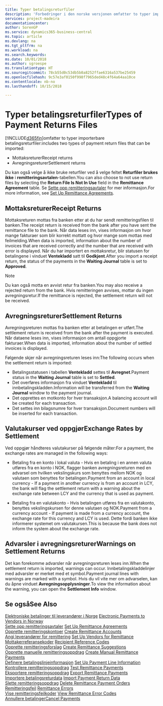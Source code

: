 ```yaml
---
title: Typer betalingsreturfiler
description: 'Forbedringer i den norske versjonen omfatter to typer importerbare betalingsreturfiler:'
services: project-madeira
documentationcenter: 
author: SorenGP
ms.service: dynamics365-business-central
ms.topic: article
ms.devlang: na
ms.tgt_pltfrm: na
ms.workload: na
ms.search.keywords: 
ms.date: 10/01/2018
ms.author: sgroespe
ms.translationtype: HT
ms.sourcegitcommit: 78cb55d0c53db5b0a8252ffae6316a537be25459
ms.openlocfilehash: 9c57e3af0150f998f7965ded48c4f64a64aa10ce
ms.contentlocale: nb-no
ms.lasthandoff: 10/15/2018

---
```

# <a name="types-of-payment-returns-files"></a><span data-ttu-id="d9917-103">Typer betalingsreturfiler</span><span class="sxs-lookup"><span data-stu-id="d9917-103">Types of Payment Returns Files</span></span>
[!INCLUDE[d365fin](../../includes/d365fin_md.md)]<span data-ttu-id="d9917-104">omfatter to typer importerbare betalingsreturfiler:</span><span class="sxs-lookup"><span data-stu-id="d9917-104">includes two types of payment return files that can be imported:</span></span>  

- <span data-ttu-id="d9917-105">Mottaksreturer</span><span class="sxs-lookup"><span data-stu-id="d9917-105">Receipt returns</span></span>  
- <span data-ttu-id="d9917-106">Avregningsreturer</span><span class="sxs-lookup"><span data-stu-id="d9917-106">Settlement returns</span></span>  

<span data-ttu-id="d9917-107">Du kan også velge å ikke bruke returfiler ved å velge feltet **Returfiler brukes ikke** i **remitteringsavtalen**-tabellen.</span><span class="sxs-lookup"><span data-stu-id="d9917-107">You can also choose to not use return files by selecting the **Return File Is Not In Use** field in the **Remittance Agreement** table.</span></span> <span data-ttu-id="d9917-108">Se [Sette opp remitteringsavtaler](how-to-set-up-remittance-agreements.md) for mer informasjon.</span><span class="sxs-lookup"><span data-stu-id="d9917-108">For more information, see [Set Up Remittance Agreements](how-to-set-up-remittance-agreements.md).</span></span>  

## <a name="receipt-returns"></a><span data-ttu-id="d9917-109">Mottaksreturer</span><span class="sxs-lookup"><span data-stu-id="d9917-109">Receipt Returns</span></span>  
<span data-ttu-id="d9917-110">Mottaksreturen mottas fra banken etter at du har sendt remitteringsfilen til banken.</span><span class="sxs-lookup"><span data-stu-id="d9917-110">The receipt return is received from the bank after you have sent the remittance file to the bank.</span></span> <span data-ttu-id="d9917-111">Når data leses inn, vises informasjon om hvor mange fakturaer som blir korrekt mottatt og hvor mange som mottas med feilmelding.</span><span class="sxs-lookup"><span data-stu-id="d9917-111">When data is imported, information about the number of invoices that are received correctly and the number that are received with error is displayed.</span></span> <span data-ttu-id="d9917-112">Når du har importert en mottaksretur, blir statusen for betalingene i vinduet **Ventekladd** satt til **Godkjent**.</span><span class="sxs-lookup"><span data-stu-id="d9917-112">After you import a receipt return, the status of the payments in the **Waiting Journal** table is set to **Approved**.</span></span>  

> [!NOTE]  
>  <span data-ttu-id="d9917-113">Du kan også motta en avvist retur fra banken.</span><span class="sxs-lookup"><span data-stu-id="d9917-113">You may also receive a rejected return from the bank.</span></span> <span data-ttu-id="d9917-114">Hvis remitteringen avvises, mottar du ingen avregningsretur.</span><span class="sxs-lookup"><span data-stu-id="d9917-114">If the remittance is rejected, the settlement return will not be received.</span></span>  

## <a name="settlement-returns"></a><span data-ttu-id="d9917-115">Avregningsreturer</span><span class="sxs-lookup"><span data-stu-id="d9917-115">Settlement Returns</span></span>  
<span data-ttu-id="d9917-116">Avregningsreturen mottas fra banken etter at betalingen er utført.</span><span class="sxs-lookup"><span data-stu-id="d9917-116">The settlement return is received from the bank after the payment is executed.</span></span> <span data-ttu-id="d9917-117">Når dataene leses inn, vises informasjon om antall oppgjorte fakturaer.</span><span class="sxs-lookup"><span data-stu-id="d9917-117">When data is imported, information about the number of settled invoices is displayed.</span></span>  

<span data-ttu-id="d9917-118">Følgende skjer når avregningsreturen leses inn:</span><span class="sxs-lookup"><span data-stu-id="d9917-118">The following occurs when the settlement return is imported:</span></span>  

- <span data-ttu-id="d9917-119">Betalingsstatusen i tabellen **Ventekladd** settes til **Avregnet**.</span><span class="sxs-lookup"><span data-stu-id="d9917-119">Payment status in the **Waiting Journal** table is set to **Settled**.</span></span>  
- <span data-ttu-id="d9917-120">Det overføres informasjon fra vinduet **Ventekladd** til innbetalingskladden.</span><span class="sxs-lookup"><span data-stu-id="d9917-120">Information will be transferred from the **Waiting Journal** window to the payment journal.</span></span>  
- <span data-ttu-id="d9917-121">Det opprettes en motkonto for hver transaksjon.</span><span class="sxs-lookup"><span data-stu-id="d9917-121">A balancing account will be created for each transaction.</span></span>  
- <span data-ttu-id="d9917-122">Det settes inn bilagsnumre for hver transaksjon.</span><span class="sxs-lookup"><span data-stu-id="d9917-122">Document numbers will be inserted for each transaction.</span></span>  

## <a name="exchange-rates-by-settlement"></a><span data-ttu-id="d9917-123">Valutakurser ved oppgjør</span><span class="sxs-lookup"><span data-stu-id="d9917-123">Exchange Rates by Settlement</span></span>  
<span data-ttu-id="d9917-124">Ved oppgjør håndteres valutakurser på følgende måter:</span><span class="sxs-lookup"><span data-stu-id="d9917-124">For a payment, the exchange rates are managed in the following ways:</span></span>  

- <span data-ttu-id="d9917-125">Betaling fra en konto i lokal valuta - Hvis en betaling i en annen valuta utføres fra en konto i NOK, flagger banken avregningsreturen med en advarsel om hvilken vekslingskurs som benyttes mellom NOK og valutaen som benyttes for betalingen.</span><span class="sxs-lookup"><span data-stu-id="d9917-125">Payment from an account in local currency - If a payment in another currency is from an account in LCY, the bank will flag the settlement return with a warning about the exchange rate between LCY and the currency that is used as payment.</span></span>  

- <span data-ttu-id="d9917-126">Betaling fra en valutakonto - Hvis betalingen utføres fra en valutakonto, benyttes vekslingskursen for denne valutaen og NOK.</span><span class="sxs-lookup"><span data-stu-id="d9917-126">Payment from a currency account - If payment is made from a currency account, the exchange rate for this currency and LCY is used.</span></span> <span data-ttu-id="d9917-127">Dette fordi banken ikke informerer systemet om valutakursen.</span><span class="sxs-lookup"><span data-stu-id="d9917-127">This is because the bank does not inform the system about the exchange rate.</span></span>  

## <a name="warnings-on-settlement-returns"></a><span data-ttu-id="d9917-128">Advarsler i avregningsreturer</span><span class="sxs-lookup"><span data-stu-id="d9917-128">Warnings on Settlement Returns</span></span>  
<span data-ttu-id="d9917-129">Det kan forekomme advarsler når avregningsreturen leses inn.</span><span class="sxs-lookup"><span data-stu-id="d9917-129">When the settlement return is imported, warnings can occur.</span></span> <span data-ttu-id="d9917-130">Innbetalingskladdelinjer med advarsler er merket med et symbol.</span><span class="sxs-lookup"><span data-stu-id="d9917-130">Payment journal lines with warnings are marked with a symbol.</span></span> <span data-ttu-id="d9917-131">Hvis du vil vite mer om advarselen, kan du åpne vinduet **Avregningsopplysninger**.</span><span class="sxs-lookup"><span data-stu-id="d9917-131">To view the information about the warning, you can open the **Settlement Info** window.</span></span>  

## <a name="see-also"></a><span data-ttu-id="d9917-132">Se også</span><span class="sxs-lookup"><span data-stu-id="d9917-132">See Also</span></span>  
 <span data-ttu-id="d9917-133">[Elektroniske betalinger til leverandører i Norge](electronic-payments-to-vendors-in-norway.md) </span><span class="sxs-lookup"><span data-stu-id="d9917-133">[Electronic Payments to Vendors in Norway](electronic-payments-to-vendors-in-norway.md) </span></span>  
 <span data-ttu-id="d9917-134">[Sette opp remitteringsavtaler](how-to-set-up-remittance-agreements.md) </span><span class="sxs-lookup"><span data-stu-id="d9917-134">[Set Up Remittance Agreements](how-to-set-up-remittance-agreements.md) </span></span>  
 <span data-ttu-id="d9917-135">[Opprette remitteringskontoer](how-to-create-remittance-accounts.md) </span><span class="sxs-lookup"><span data-stu-id="d9917-135">[Create Remittance Accounts](how-to-create-remittance-accounts.md) </span></span>  
 <span data-ttu-id="d9917-136">[Angi leverandører for remittering](how-to-set-up-vendors-for-remittance.md) </span><span class="sxs-lookup"><span data-stu-id="d9917-136">[Set Up Vendors for Remittance](how-to-set-up-vendors-for-remittance.md) </span></span>  
 <span data-ttu-id="d9917-137">[Mottakerreferansekoder](recipient-reference-codes.md) </span><span class="sxs-lookup"><span data-stu-id="d9917-137">[Recipient Reference Codes](recipient-reference-codes.md) </span></span>  
 <span data-ttu-id="d9917-138">[Opprette remitteringsforslag](how-to-create-remittance-suggestions.md) </span><span class="sxs-lookup"><span data-stu-id="d9917-138">[Create Remittance Suggestions](how-to-create-remittance-suggestions.md) </span></span>  
 <span data-ttu-id="d9917-139">[Opprette manuelle remitteringsoppdrag](how-to-create-manual-remittance-payments.md) </span><span class="sxs-lookup"><span data-stu-id="d9917-139">[Create Manual Remittance Payments](how-to-create-manual-remittance-payments.md) </span></span>  
 <span data-ttu-id="d9917-140">[Definere betalingslinjeinformasjon](how-to-set-up-payment-line-information.md) </span><span class="sxs-lookup"><span data-stu-id="d9917-140">[Set Up Payment Line Information](how-to-set-up-payment-line-information.md) </span></span>  
 <span data-ttu-id="d9917-141">[Kontrollere remitteringsoppdrag](how-to-test-remittance-payments.md) </span><span class="sxs-lookup"><span data-stu-id="d9917-141">[Test Remittance Payments](how-to-test-remittance-payments.md) </span></span>  
 <span data-ttu-id="d9917-142">[Eksportere remitteringsoppdrag](how-to-export-remittance-payments.md) </span><span class="sxs-lookup"><span data-stu-id="d9917-142">[Export Remittance Payments](how-to-export-remittance-payments.md) </span></span>  
 <span data-ttu-id="d9917-143">[Importere betalingsreturdata](how-to-import-payment-return-data.md) </span><span class="sxs-lookup"><span data-stu-id="d9917-143">[Import Payment Return Data](how-to-import-payment-return-data.md) </span></span>  
 <span data-ttu-id="d9917-144">[Slette remitteringsoppdrag](how-to-delete-remittance-payment-orders.md) </span><span class="sxs-lookup"><span data-stu-id="d9917-144">[Delete Remittance Payment Orders](how-to-delete-remittance-payment-orders.md) </span></span>  
 <span data-ttu-id="d9917-145">[Remitteringsfeil](remittance-errors.md) </span><span class="sxs-lookup"><span data-stu-id="d9917-145">[Remittance Errors](remittance-errors.md) </span></span>  
 <span data-ttu-id="d9917-146">[Vise remitteringsfeilkoder](how-to-view-remittance-error-codes.md) </span><span class="sxs-lookup"><span data-stu-id="d9917-146">[View Remittance Error Codes](how-to-view-remittance-error-codes.md) </span></span>  
 [<span data-ttu-id="d9917-147">Annullere betalinger</span><span class="sxs-lookup"><span data-stu-id="d9917-147">Cancel Payments</span></span>](how-to-cancel-payments.md)

